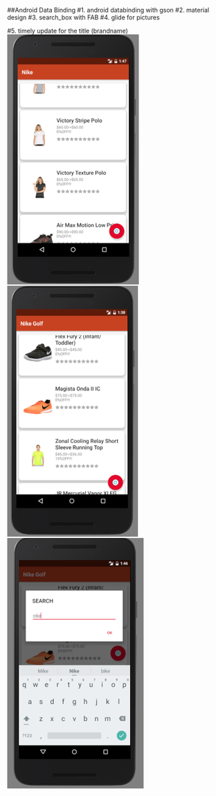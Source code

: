 







##Android Data Binding 
#1. android databinding with gson
#2. material design
#3. search_box with FAB
#4. glide for pictures

#5. timely update for the title (brandname)
![](https://github.com/yangjiekai/ILoveZappos/blob/master/3.PNG)
![](https://github.com/yangjiekai/ILoveZappos/blob/master/1.png)
![](https://github.com/yangjiekai/ILoveZappos/blob/master/2.png)
